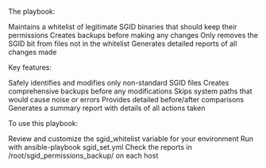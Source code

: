 The playbook:

Maintains a whitelist of legitimate SGID binaries that should keep their permissions
Creates backups before making any changes
Only removes the SGID bit from files not in the whitelist
Generates detailed reports of all changes made

Key features:

Safely identifies and modifies only non-standard SGID files
Creates comprehensive backups before any modifications
Skips system paths that would cause noise or errors
Provides detailed before/after comparisons
Generates a summary report with details of all actions taken

To use this playbook:

Review and customize the sgid_whitelist variable for your environment
Run with ansible-playbook sgid_set.yml
Check the reports in /root/sgid_permissions_backup/ on each host